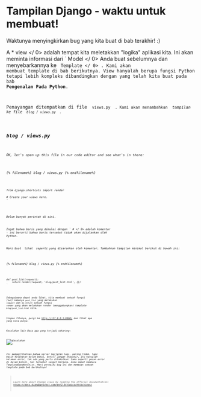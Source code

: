 # Tampilan Django - waktu untuk membuat!

Waktunya menyingkirkan bug yang kita buat di bab terakhir! :)

A * view </ 0> adalah tempat kita meletakkan "logika" aplikasi kita. Ini akan meminta informasi dari ` Model </ 0> Anda buat sebelumnya dan menyebarkannya ke <code> Template </ 0> . Kami akan membuat template di bab berikutnya. View hanyalah berupa fungsi Python tetapi lebih kompleks dibandingkan dengan yang telah kita buat pada bab <strong>Pengenalan Pada Python</strong>.</p>

<p>Penayangan ditempatkan di file <code> views.py </ 0> . Kami akan menambahkan <em> tampilan </ 1> ke file <code> blog / views.py </ 0> .</p>

<h2>blog / views.py</h2>

<p>OK, let's open up this file in our code editor and see what's in there:</p>

<p>{% filename%} blog / views.py {% endfilename%}</p>

<pre><code class="python">from django.shortcuts import render

# Create your views here.
`</pre> 

Belum banyak perintah di sini.

Ingat bahwa baris yang dimulai dengan ` # </ 0> adalah komentar - ini berarti bahwa baris tersebut tidak akan dijalankan oleh Python.</p>

<p>Mari buat <em> lihat </ 0> seperti yang disarankan oleh komentar. Tambahkan tampilan minimal berikut di bawah ini:</p>

<p>{% filename%} blog / views.py {% endfilename%}</p>

<pre><code class="python">def post_list(request):
    return render(request, 'blog/post_list.html', {})
`</pre> 

Sebagaimana dapat anda lihat, kita membuat sebuah fungsi (`def`) namanya `post_list` yang melakukan `request` dan `me-return` sebuah fungsi `render` yang akan melakukan render (menggabungkan) template `blog/post_list.html` kita.

Simpan filenya, pergi ke http://127.0.0.1:8000/ dan lihat apa yang kita punya.

Kesalahan lain Baca apa yang terjadi sekarang:

![Kesalahan](images/error.png)

Ini memperlihatkan bahwa server berjalan lagi, paling tidak, tapi masih kelihatan belum betul, betul? Jangan khawatir, itu hanyalah halaman error, tak ada yang perlu ditakutkan! Sama seperti pesan error di dalam konsol, hal tersebut sangat berguna. Anda dapat membaca *TemplateDoesNotExist*. Mari perbaiki bug ini dan membuat sebuah template pada bab berikutnya!

> Learn more about Django views by reading the official documentation: https://docs.djangoproject.com/en/2.0/topics/http/views/